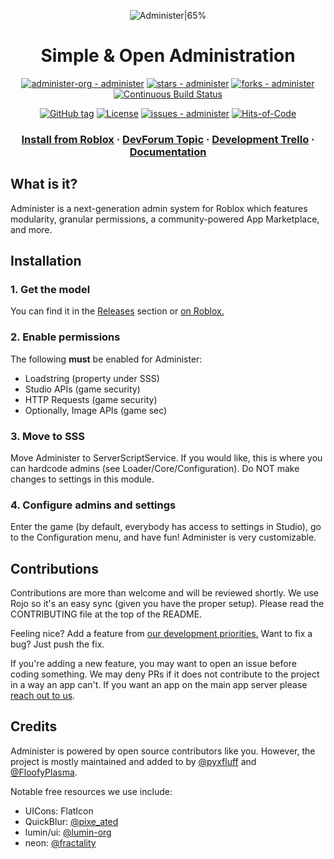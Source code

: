<div align="center">
 
![Administer|65%](/.readme/Administer-Text.png)

# Simple & Open Administration

[![administer-org - administer](https://img.shields.io/static/v1?label=administer-org&message=administer&color=blue&logo=github)](https://github.com/administer-org/administer "Go to GitHub repo") [![stars - administer](https://img.shields.io/github/stars/administer-org/administer?style=social)](https://github.com/administer-org/administer) [![forks - administer](https://img.shields.io/github/forks/administer-org/administer?style=social)](https://github.com/administer-org/administer) [![Continuous Build Status](https://github.com/administer-org/administer/actions/workflows/continuous_build.yml/badge.svg)](https://github.com/administer-org/administer/releases/tag/CB)

[![GitHub tag](https://img.shields.io/github/tag/administer-org/administer?include_prereleases=&sort=semver&color=blue)](https://github.com/administer-org/administer/releases/) [![License](https://img.shields.io/badge/License-AGPL--3.0-blue)](#license) [![issues - administer](https://img.shields.io/github/issues/administer-org/administer)](https://github.com/administer-org/administer/issues) [![Hits-of-Code](https://hitsofcode.com/github/administer-org/administer?branch=main)](https://hitsofcode.com/github/administer-org/administer/view?branch=main)


### [Install from Roblox](https://create.roblox.com/store/asset/127698208806211/Administer) · [DevForum Topic](https://devforum.roblox.com/t/administer-modern-modular-free-admin-system-12/3179989) · [Development Trello](https://trello.com/b/GA5Kc0vB/administer) · [Documentation](https://docs.administer..notpyx.me)

</div>

## What is it?

Administer is a next-generation admin system for Roblox which features modularity, granular permissions, a community-powered App Marketplace, and more.


## Installation

### 1. Get the model
You can find it in the [Releases](https://github.com/administer-org/administer/releases/) section or [on Roblox.](https://create.roblox.com/store/asset/127698208806211/Administer)

### 2. Enable permissions
The following **must** be enabled for Administer:
- Loadstring (property under SSS)
- Studio APIs (game security)
- HTTP Requests (game security)
- Optionally, Image APIs (game sec)

### 3. Move to SSS
Move Administer to ServerScriptService. If you would like, this is where you can hardcode admins (see Loader/Core/Configuration). Do NOT make changes to settings in this module.

### 4. Configure admins and settings
Enter the game (by default, everybody has access to settings in Studio), go to the Configuration menu, and have fun! Administer is very customizable.



## Contributions

Contributions are more than welcome and will be reviewed shortly. We use Rojo so it's an easy sync (given you have the proper setup). Please read the CONTRIBUTING file at the top of the README.

Feeling nice? Add a feature from [our development priorities.](https://trello.com/b/GA5Kc0vB/administer) Want to fix a bug? Just push the fix. 

If you're adding a new feature, you may want to open an issue before coding something. We may deny PRs if it does not contribute to the project in a way an app can't. If you want an app on the main app server please [reach out to us](https://administer.notpyx.me/to/discord).

## Credits

Administer is powered by open source contributors like you. However, the project is mostly maintained and added to by [@pyxfluff](https://notpyx.me/github) and [@FloofyPlasma](https://github.com/floofyplasma). 

Notable free resources we use include:
- UICons: FlatIcon
- QuickBlur: [@pixe_ated](https://devforum.roblox.com/u/pixe_ated)
- lumin/ui: [@lumin-org](https://github.com/lumin-org)
- neon: [@fractality](https://devforum.roblox.com/u/fractality)
